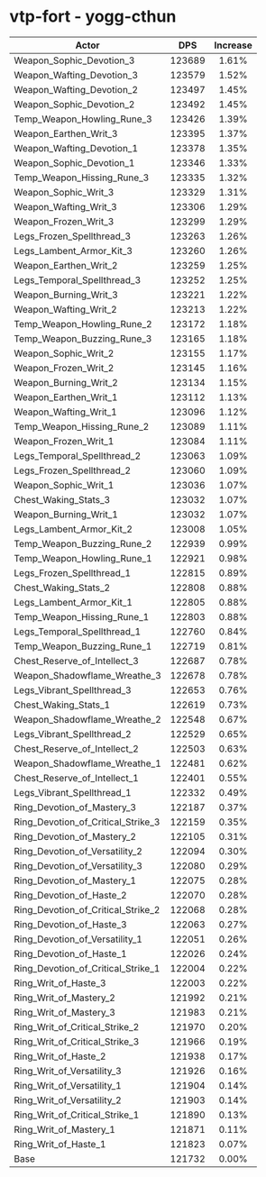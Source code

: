 # vtp-fort - yogg-cthun
| Actor | DPS | Increase |
|---|:---:|:---:|
|Weapon_Sophic_Devotion_3|123689|1.61%|
|Weapon_Wafting_Devotion_3|123579|1.52%|
|Weapon_Wafting_Devotion_2|123497|1.45%|
|Weapon_Sophic_Devotion_2|123492|1.45%|
|Temp_Weapon_Howling_Rune_3|123426|1.39%|
|Weapon_Earthen_Writ_3|123395|1.37%|
|Weapon_Wafting_Devotion_1|123378|1.35%|
|Weapon_Sophic_Devotion_1|123346|1.33%|
|Temp_Weapon_Hissing_Rune_3|123335|1.32%|
|Weapon_Sophic_Writ_3|123329|1.31%|
|Weapon_Wafting_Writ_3|123306|1.29%|
|Weapon_Frozen_Writ_3|123299|1.29%|
|Legs_Frozen_Spellthread_3|123263|1.26%|
|Legs_Lambent_Armor_Kit_3|123260|1.26%|
|Weapon_Earthen_Writ_2|123259|1.25%|
|Legs_Temporal_Spellthread_3|123252|1.25%|
|Weapon_Burning_Writ_3|123221|1.22%|
|Weapon_Wafting_Writ_2|123213|1.22%|
|Temp_Weapon_Howling_Rune_2|123172|1.18%|
|Temp_Weapon_Buzzing_Rune_3|123165|1.18%|
|Weapon_Sophic_Writ_2|123155|1.17%|
|Weapon_Frozen_Writ_2|123145|1.16%|
|Weapon_Burning_Writ_2|123134|1.15%|
|Weapon_Earthen_Writ_1|123112|1.13%|
|Weapon_Wafting_Writ_1|123096|1.12%|
|Temp_Weapon_Hissing_Rune_2|123089|1.11%|
|Weapon_Frozen_Writ_1|123084|1.11%|
|Legs_Temporal_Spellthread_2|123063|1.09%|
|Legs_Frozen_Spellthread_2|123060|1.09%|
|Weapon_Sophic_Writ_1|123036|1.07%|
|Chest_Waking_Stats_3|123032|1.07%|
|Weapon_Burning_Writ_1|123032|1.07%|
|Legs_Lambent_Armor_Kit_2|123008|1.05%|
|Temp_Weapon_Buzzing_Rune_2|122939|0.99%|
|Temp_Weapon_Howling_Rune_1|122921|0.98%|
|Legs_Frozen_Spellthread_1|122815|0.89%|
|Chest_Waking_Stats_2|122808|0.88%|
|Legs_Lambent_Armor_Kit_1|122805|0.88%|
|Temp_Weapon_Hissing_Rune_1|122803|0.88%|
|Legs_Temporal_Spellthread_1|122760|0.84%|
|Temp_Weapon_Buzzing_Rune_1|122719|0.81%|
|Chest_Reserve_of_Intellect_3|122687|0.78%|
|Weapon_Shadowflame_Wreathe_3|122678|0.78%|
|Legs_Vibrant_Spellthread_3|122653|0.76%|
|Chest_Waking_Stats_1|122619|0.73%|
|Weapon_Shadowflame_Wreathe_2|122548|0.67%|
|Legs_Vibrant_Spellthread_2|122529|0.65%|
|Chest_Reserve_of_Intellect_2|122503|0.63%|
|Weapon_Shadowflame_Wreathe_1|122481|0.62%|
|Chest_Reserve_of_Intellect_1|122401|0.55%|
|Legs_Vibrant_Spellthread_1|122332|0.49%|
|Ring_Devotion_of_Mastery_3|122187|0.37%|
|Ring_Devotion_of_Critical_Strike_3|122159|0.35%|
|Ring_Devotion_of_Mastery_2|122105|0.31%|
|Ring_Devotion_of_Versatility_2|122094|0.30%|
|Ring_Devotion_of_Versatility_3|122080|0.29%|
|Ring_Devotion_of_Mastery_1|122075|0.28%|
|Ring_Devotion_of_Haste_2|122070|0.28%|
|Ring_Devotion_of_Critical_Strike_2|122068|0.28%|
|Ring_Devotion_of_Haste_3|122063|0.27%|
|Ring_Devotion_of_Versatility_1|122051|0.26%|
|Ring_Devotion_of_Haste_1|122026|0.24%|
|Ring_Devotion_of_Critical_Strike_1|122004|0.22%|
|Ring_Writ_of_Haste_3|122003|0.22%|
|Ring_Writ_of_Mastery_2|121992|0.21%|
|Ring_Writ_of_Mastery_3|121983|0.21%|
|Ring_Writ_of_Critical_Strike_2|121970|0.20%|
|Ring_Writ_of_Critical_Strike_3|121966|0.19%|
|Ring_Writ_of_Haste_2|121938|0.17%|
|Ring_Writ_of_Versatility_3|121926|0.16%|
|Ring_Writ_of_Versatility_1|121904|0.14%|
|Ring_Writ_of_Versatility_2|121903|0.14%|
|Ring_Writ_of_Critical_Strike_1|121890|0.13%|
|Ring_Writ_of_Mastery_1|121871|0.11%|
|Ring_Writ_of_Haste_1|121823|0.07%|
|Base|121732|0.00%|
